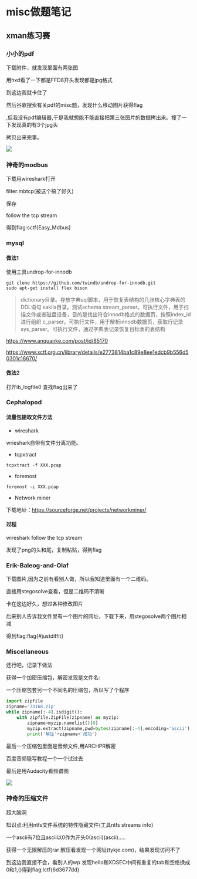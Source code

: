# misc做题笔记

## xman练习赛

### 小小的pdf

下载附件，就发现里面有两张图

用hxd看了一下都是FFD8开头发现都是jpg格式

到这边我就卡住了

然后谷歌搜索有关pdf的misc题，发现什么移动图片获得flag

,但我没有pdf编辑器,于是我就想能不能直接把第三张图片的数据拷出来。搜了一下发现真的有3个jpg头

拷贝出来完事。

![](http://ww1.sinaimg.cn/large/006pWR9agy1g5p5z5nccuj30fh0433z7.jpg)

### 神奇的modbus

下载用wireshark打开

filter:mbtcp(被这个搞了好久)

保存

follow the tcp stream

得到flag:sctf{Easy_Mdbus}

### mysql

#### 做法1

使用工具undrop-for-innodb

```shell
git clone https://github.com/twindb/undrop-for-innodb.git
sudo apt-get install flex bison

```

> dictionary目录。存放字典sql脚本，用于恢复表结构的几张核心字典表的DDL语句
> sakila目录。测试schema
> stream_parser。可执行文件，用于扫描文件或者磁盘设备，目的是找出符合innodb格式的数据页，按照index_id进行组织
> c_parser。可执行文件，用于解析innodb数据页，获取行记录
> sys_parser。可执行文件，通过字典表记录恢复目标表的表结构

https://www.anquanke.com/post/id/85170

https://www.xctf.org.cn/library/details/e2773814ba1c89e8ee1edcb9b556d50301c16670/

#### 做法2



打开ib_logfile0 查找flag出来了

### Cephalopod

#### 流量包提取文件方法

- wireshark

wrieshark自带有文件分离功能。

- tcpxtract

`tcpxtract -f XXX.pcap`

- foremost
```shell
foremost -i XXX.pcap
```

- Network miner

下载地址：https://sourceforge.net/projects/networkminer/

#### 过程

wireshark follow the tcp stream

发现了png的头和尾，复制粘贴，得到flag

### Erik-Baleog-and-Olaf

下载图片,因为之前有看别人做，所以我知道里面有一个二维码。

直接用stegosolve查看，但是二维码不清晰

卡在这边好久，想过各种修改图片

后来别人告诉我文件里有一个图片的网址，下载下来，用stegosolve两个图片相减

得到flag:flag{#justdiffit}

### Miscellaneous

还行吧，记录下做法

获得一个加密压缩包，解密发现是文件名:

一个压缩包套另一个不同名的压缩包，所以写了个程序

```python
import zipfile
zipname='73168.zip'
while zipname[:-4].isdigit():
    with zipfile.ZipFile(zipname) as myzip:
        zipname=myzip.namelist()[0]
        myzip.extract(zipname,pwd=bytes(zipname[:-4],encoding='ascii'))
        print('解压'+zipname+'成功')

```

最后一个压缩包里面是音频文件,用ARCHPR解密

百度音频隐写教程一个一个试过去

最后是用Audacity看频谱图

![](http://ww1.sinaimg.cn/large/006pWR9agy1g5q6pwup95j30qi051ae1.jpg)

### 神奇的压缩文件

超大脑洞

知识点:利用ntfs文件系统的特性隐藏文件(工具ntfs  streams info)

一个ascii有7位且ascii以0作为开头0(ascii)(ascii).....

获得一个无限解压的rar 解压看发现一个网址(tykje.com)，结果发现访问不了

到这边我直接不会，看别人的wp 发现hello和XDSEC中间有重复的tab和空格换成0和1,()得到flag:lctf{6d3677dd}